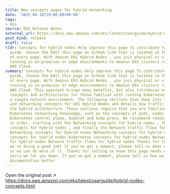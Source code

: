 ```yaml
---
title: New concepts pages for hybrid networking
date: '2025-04-18T19:00:00+00:00'
tags:
- eks
source: EKS Release Notes
external_url: https://docs.aws.amazon.com/eks/latest/userguide/hybrid-nodes-concepts.html
post_kind: release
draft: false
tldr: Concepts for hybrid nodes Help improve this page To contribute to this user
  guide, choose the Edit this page on GitHub link that is located in the right pane
  of every page. With Amazon EKS Hybrid Nodes , you join physical or virtual machines
  running in on-premises or edge environments to Amazon EKS clusters running in the
  AWS Cloud.
summary: Concepts for hybrid nodes Help improve this page To contribute to this user
  guide, choose the Edit this page on GitHub link that is located in the right pane
  of every page. With Amazon EKS Hybrid Nodes , you join physical or virtual machines
  running in on-premises or edge environments to Amazon EKS clusters running in the
  AWS Cloud. This approach brings many benefits, but also introduces new networking
  concepts and architectures for those familiar with running Kubernetes clusters in
  a single network environment. The following sections dive deep into the Kubernetes
  and networking concepts for EKS Hybrid Nodes and details how traffic flows through
  the hybrid architecture. These sections require that you are familiar with basic
  Kubernetes networking knowledge, such as the concepts of pods, nodes, services,
  Kubernetes control plane, kubelet and kube-proxy. We recommend reading these pages
  in order, starting with the Networking concepts for hybrid nodes , then the Kubernetes
  concepts for hybrid nodes , and finally the Network traffic flows for hybrid nodes.
  Networking concepts for hybrid nodes Networking concepts for hybrid nodes Kubernetes
  concepts for hybrid nodes Kubernetes concepts for hybrid nodes Network traffic flows
  for hybrid nodes Network traffic flows for hybrid nodes Thanks for letting us know
  we're doing a good job! If you've got a moment, please tell us what we did right
  so we can do more of it. Thanks for letting us know this page needs work. We're
  sorry we let you down. If you've got a moment, please tell us how we can make the
  documentation better.
---
```

Open the original post ↗ https://docs.aws.amazon.com/eks/latest/userguide/hybrid-nodes-concepts.html
